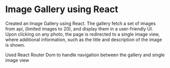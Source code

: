 # Image Gallery using React

Created an Image Gallery using React. The gallery fetch a set of images from api, (limited images to 20), and display them in a user-friendly UI. 
Upon clicking on any photo, the page is redirected to a single image view, where additional information, such as the title and description of the image is shown.

Used React Router Dom to handle navigation between the gallery and single image view